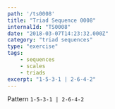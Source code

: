 ```yaml
---
path: '/ts0008'
title: "Triad Sequence 0008"
internalId: "TS0008"
date: "2018-03-07T14:23:32.000Z"
category: "triad sequences"
type: "exercise"
tags:
    - sequences
    - scales
    - triads
excerpt: "1-5-3-1 | 2-6-4-2"
---
```


Pattern `1-5-3-1 | 2-6-4-2`
